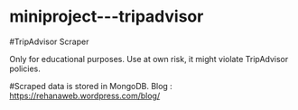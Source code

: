# miniproject---tripadvisor

#TripAdvisor Scraper

Only for educational purposes. Use at own risk, it might violate TripAdvisor policies.

#Scraped data is stored in MongoDB. Blog : https://rehanaweb.wordpress.com/blog/
